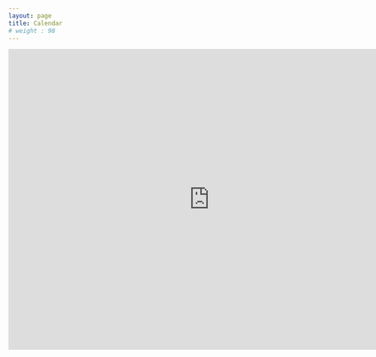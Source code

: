 ```yaml
---
layout: page
title: Calendar
# weight : 98
---
```


<iframe src="https://calendar.google.com/calendar/embed?showTitle=0&amp;height=600&amp;wkst=1&amp;bgcolor=%23FFFFFF&amp;src=dcheny%40gmail.com&amp;color=%23691426&amp;src=bisvfej0vvhbaj0ov5dudgo07c%40group.calendar.google.com&amp;color=%232F6309&amp;src=ic23605qi7um04k66b10q3r6ao%40group.calendar.google.com&amp;color=%232952A3&amp;ctz=America%2FNew_York" style="border-width:0" width="800" height="600" frameborder="0" scrolling="no"></iframe>
